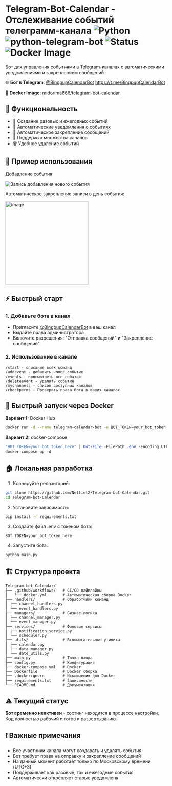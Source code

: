 # Telegram-Bot-Calendar - Отслеживание событий телеграмм-канала ![Python](https://img.shields.io/badge/Python-3.9+-blue?style=flat-square&logo=python) ![python-telegram-bot](https://img.shields.io/badge/python--telegram--bot-22.5-2CA5E0?style=flat-square&logo=telegram) ![Status](https://img.shields.io/badge/Status-Inactive-red?style=flat-square) ![Docker Image](https://img.shields.io/badge/docker-available-2496ED?style=flat-square&logo=docker)


Бот для управления событиями в Telegram-каналах с автоматическими уведомлениями и закреплением сообщений.

🌐 **Бот в Telegram**: [@BingpupCalendarBot](https://t.me/BingpupCalendarBot)
https://t.me/BingpupCalendarBot

🐳 **Docker Image**: [midorima666/telegram-bot-calendar](https://hub.docker.com/r/midorima666/telegram-bot-calendar)

## 🚀 Функциональность

- 📅 Создание разовых и ежегодных событий
- 🔔 Автоматические уведомления о событиях
- 📌 Автоматическое закрепление сообщений
- 👥 Поддержка множества каналов
- 🗑️ Удобное удаление событий

## 📸 Пример использования

Добавление события:

![Запись добавления нового события](https://github.com/user-attachments/assets/93544218-136a-470a-93fa-4e1def68556d)

Автоматическое закрепление записи в день события:

<img width="260" alt="image" src="https://github.com/user-attachments/assets/6b36ad7d-276c-48e5-ae39-92dd1a67844c" />

## ⚡ Быстрый старт

### 1. Добавьте бота в канал
- Пригласите [@BingpupCalendarBot](https://t.me/BingpupCalendarBot) в ваш канал
- Выдайте права администратора
- Включите разрешения: "Отправка сообщений" и "Закрепление сообщений"
  
### 2. Использование в канале
```
/start - описание всех команд
/addevent - добавить новое событие
/events - просмотреть все события
/deleteevent - удалить событие
/mychannels - список доступных каналов
/checkperms - Проверить права бота в ваших каналах
```


## 🐳 Быстрый запуск через Docker

**Вариант 1:** Docker Hub
```bash
docker run -d --name telegram-calendar-bot -e BOT_TOKEN=your_bot_token_here -v bot_data:/app/data --restart unless-stopped midorima666/telegram-bot-calendar:latest
```

**Вариант 2:** docker-compose
```powershell
"BOT_TOKEN=your_bot_token_here" | Out-File -FilePath .env -Encoding UTF8
docker-compose up -d
```

## 🏠 Локальная разработка

1. Клонируйте репозиторий:
```bash
git clone https://github.com/Nelliel2/Telegram-bot-Calendar.git
cd Telegram-bot-Calendar
```

2. Установите зависимости:
```bash
pip install -r requirements.txt
```

3. Создайте файл .env c токеном бота:
```env
BOT_TOKEN=your_bot_token_here
```

4. Запустите бота:
```bash
python main.py
```

## 🏗️ Структура проекта
```
Telegram-bot-Calendar/
├── .github/workflows/   # CI/CD пайплайны
│   └── docker.yml       # Автоматическая сборка Docker
├── handlers/            # Обработчики команд
│ ├── channel_handlers.py
│ └── event_handlers.py
├── managers/            # Бизнес-логика
│ ├── channel_manager.py
│ └── event_manager.py
├── services/            # Фоновые сервисы
│ ├── notification_service.py
│ └── scheduler.py
├── utils/               # Вспомогательные утилиты
│ ├── calendar.py
│ ├── data_manager.py
│ └── date_utils.py
├── main.py              # Точка входа
├── config.py            # Конфигурация
├── docker-compose.yml   # Docker
├── Dockerfile           # Docker сборка
├── .dockerignore        # Исключения для Docker
├── requirements.txt     # Зависимости
└── README.md            # Документация
```

## ⚠️ Текущий статус
**Бот временно неактивен** - хостинг находится в процессе настройки. Код полностью рабочий и готов к развертыванию.

## ❗ Важные примечания
* Все участники канала могут создавать и удалять события
* Бот требует права на отправку и закрепление сообщений
* На данный момент работает только по Московскому времени (UTC+3)
* Поддерживает как разовые, так и ежегодные события
* Автоматически открепляет старые уведомленя
